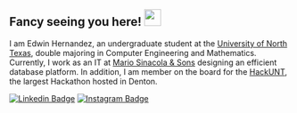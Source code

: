 ## Fancy seeing you here! <img src="https://raw.githubusercontent.com/aemmadi/aemmadi/master/wave.gif" width="30px">

I am Edwin Hernandez, an undergraduate student at the [University of North Texas](https://www.unt.edu/), double majoring in Computer Engineering and Mathematics. Currently, I work as an IT at [Mario Sinacola & Sons](https://www.mariosinacola.com/) designing an efficient database platform. In addition, I am member on the board for the [HackUNT](https://unthackathon.com/), the largest Hackathon hosted in Denton.

[![Linkedin Badge](https://img.shields.io/badge/-linkedin-blue?style=flat-square&logo=Linkedin&logoColor=white&link=https://www.linkedin.com/in/edwinhern16/)](https://www.linkedin.com/in/edwinhern16/)
[![Instagram Badge](https://img.shields.io/badge/-instagram-purple?style=flat-square&logo=instagram&logoColor=white&link=https://www.instagram.com/edwinhern15/)](https://www.instagram.com/edwinhern15)
